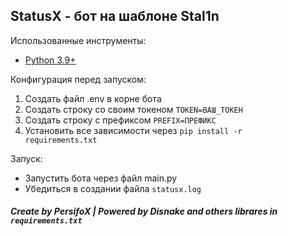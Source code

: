 ## StatusX - бот на шаблоне Stal1n

Использованные инструменты:
- [Python 3.9+](https://www.python.org/)


Конфигурация перед запуском:
1. Создать файл .env в корне бота
2. Создать строку со своим токеном <code>TOKEN=ВАШ_ТОКЕН</code>
3. Создать строку с префиксом <code>PREFIX=ПРЕФИКС</code>
4. Установить все зависимости через <code>pip install -r requirements.txt</code>

Запуск:
- Запустить бота через файл main.py
- Убедиться в создании файла <code>statusx.log</code>

##### Create by PersifoX | Powered by Disnake and others librares in <code>requirements.txt</code>
